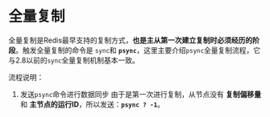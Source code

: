 全量复制
==============================================================
全量复制是Redis最早支持的复制方式，**也是主从第一次建立复制时必须经历的阶段**。触发全量复制的命令是
`sync`和 **`psync`**，这里主要介绍`psync`全量复制流程，它与2.8以前的`sync`全量复制机制基本一致。

流程说明：

1. 发送`psync`命令进行数据同步
由于是第一次进行复制，从节点没有 **复制偏移量** 和 **主节点的运行ID**，所以发送：**`psync ? -1`**。

